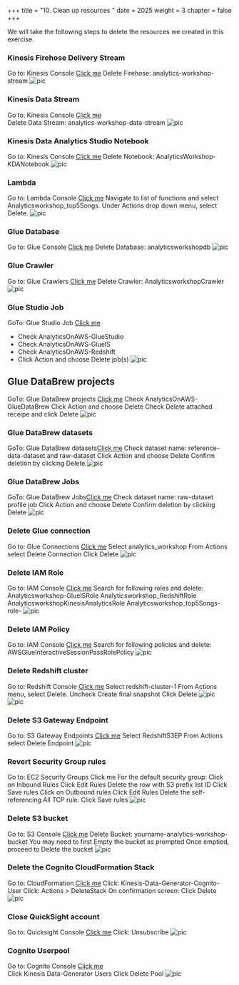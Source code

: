+++
title = "10. Clean up resources  "
date = 2025
weight = 3
chapter = false
+++

We will take the following steps to delete the resources we created in this exercise.
### Kinesis Firehose Delivery Stream ###
Go to: Kinesis Console [Click me](https://console.aws.amazon.com/firehose/home?region=us-east-1#/) 
Delete Firehose: analytics-workshop-stream
![pic](/anworkshopaws/images/10-cleanup/1.png)

### Kinesis Data Stream ###
Go to: Kinesis Console [Click me](https://console.aws.amazon.com/kinesis/home?region=us-east-1#/)  
Delete Data Stream: analytics-workshop-data-stream
![pic](/anworkshopaws/images/10-cleanup/2.png)

### Kinesis Data Analytics Studio Notebook ###
Go to: Kinesis Console [Click me](https://console.aws.amazon.com/kinesisanalytics/home?region=us-east-1#/)
Delete Notebook: AnalyticsWorkshop-KDANotebook
![pic](/anworkshopaws/images/10-cleanup/3.png)

### Lambda ###
Go to: Lambda Console [Click me](https://console.aws.amazon.com/lambda/home?region=us-east-1) 
Navigate to list of functions and select Analyticsworkshop_top5Songs.
Under Actions drop down menu, select Delete.
![pic](/anworkshopaws/images/10-cleanup/4.png)

### Glue Database ###
Go to: Glue Console [Click me](https://console.aws.amazon.com/glue/home?region=us-east-1#catalog:tab=databases) 
Delete Database: analyticsworkshopdb
![pic](/anworkshopaws/images/10-cleanup/5.png)

### Glue Crawler ###
Go to: Glue Crawlers [Click me](https://console.aws.amazon.com/glue/home?region=us-east-1#catalog:tab=crawlers) 
Delete Crawler: AnalyticsworkshopCrawler
![pic](/anworkshopaws/images/10-cleanup/6.png)

### Glue Studio Job ###
GoTo: Glue Studio Job [Click me](https://us-east-1.console.aws.amazon.com/gluestudio/home?region=us-east-1#/jobs) 
- Check AnalyticsOnAWS-GlueStudio
- Check AnalyticsOnAWS-GlueIS
- Check AnalyticsOnAWS-Redshift
- Click Action and choose Delete job(s)
![pic](/anworkshopaws/images/10-cleanup/7.png)

## Glue DataBrew projects ###
GoTo: Glue DataBrew projects [Click me](https://console.aws.amazon.com/databrew/home?region=us-east-1#projects)
Check AnalyticsOnAWS-GlueDataBrew
Click Action and choose Delete
Check Delete attached receipe and click Delete
![pic](/anworkshopaws/images/10-cleanup/8.png)

### Glue DataBrew datasets ###
GoTo: Glue DataBrew datasets[Click me](https://console.aws.amazon.com/databrew/home?region=us-east-1#datasets)
Check dataset name: reference-data-dataset and raw-dataset
Click Action and choose Delete
Confirm deletion by clicking Delete
![pic](/anworkshopaws/images/10-cleanup/9.png)

### Glue DataBrew Jobs ###
GoTo: Glue DataBrew Jobs[Click me](https://console.aws.amazon.com/databrew/home?region=us-east-1#jobs?tab=profile)
Check dataset name: raw-dataset profile job
Click Action and choose Delete
Confirm deletion by clicking Delete
![pic](/anworkshopaws/images/10-cleanup/10.png)

### Delete Glue connection ###
Go to: Glue Connections [Click me](https://us-east-1.console.aws.amazon.com/glue/homeregion=us-east-1#catalog:tab=connections) 
Select analytics_workshop
From Actions select Delete Connection
Click Delete
![pic](/anworkshopaws/images/10-cleanup/11.png)

### Delete IAM Role ###
Go to: IAM Console [Click me](https://console.aws.amazon.com/iam/home?region=us-east-1#/roles) 
Search for following roles and delete:
Analyticsworkshop-GlueISRole
Analyticsworkshop_RedshiftRole
AnalyticsworkshopKinesisAnalyticsRole
Analyticsworkshop_top5Songs-role-
![pic](/anworkshopaws/images/10-cleanup/12.png)

### Delete IAM Policy ###
Go to: IAM Console [Click me](https://us-east-1.console.aws.amazon.com/iamv2/home?region=us-east-1#/policies) 
Search for following policies and delete:
AWSGlueInteractiveSessionPassRolePolicy
![pic](/anworkshopaws/images/10-cleanup/13.png)

### Delete Redshift cluster ###
Go to: Redshift Console [Click me](https://console.aws.amazon.com/redshiftv2/home?region=us-east-1) 
Select redshift-cluster-1
From Actions menu, select Delete.
Uncheck Create final snapshot
Click Delete
![pic](/anworkshopaws/images/10-cleanup/14.png)
![pic](/anworkshopaws/images/10-cleanup/15.png)

### Delete S3 Gateway Endpoint ###
Go to: S3 Gateway Endpoints [Click me](https://console.aws.amazon.com/vpc/home?region=us-east-1#Endpoints:sort=vpcEndpointId) 
Select RedshiftS3EP
From Actions select Delete Endpoint
![pic](/anworkshopaws/images/10-cleanup/16.png)

### Revert Security Group rules ###
Go to: EC2 Security Groups Click me 
For the default security group:
Click on Inbound Rules
Click Edit Rules
Delete the row with S3 prefix list ID
Click Save rules
Click on Outbound rules
Click Edit Rules
Delete the self-referencing All TCP rule.
Click Save rules
![pic](/anworkshopaws/images/10-cleanup/17.png)

### Delete S3 bucket ###
Go to: S3 Console [Click me](https://s3.console.aws.amazon.com/s3/home?region=us-east-1) 
Delete Bucket: yourname-analytics-workshop-bucket
You may need to first Empty the bucket as prompted
Once emptied, proceed to Delete the bucket
![pic](/anworkshopaws/images/10-cleanup/18.png)

### Delete the Cognito CloudFormation Stack ###
Go to: CloudFormation [Click me](https://us-east-1.quicksight.aws.amazon.com/en/admin#permissions) 
Click: Kinesis-Data-Generator-Cognito-User
Click: Actions > DeleteStack
On confirmation screen:
Click Delete
![pic](/anworkshopaws/images/10-cleanup/19.png)

### Close QuickSight account ###
Go to: Quicksight Console [Click me](https://us-east-1.quicksight.aws.amazon.com/en/admin#permissions) 
Click: Unsubscribe
![pic](/anworkshopaws/images/10-cleanup/20.png)

### Cognito Userpool ###
Go to: Cognito Console [Click me](https://us-west-2.console.aws.amazon.com/cognito/users/)  
Click Kinesis Data-Generator Users
Click Delete Pool
![pic](/anworkshopaws/images/10-cleanup/21.png)